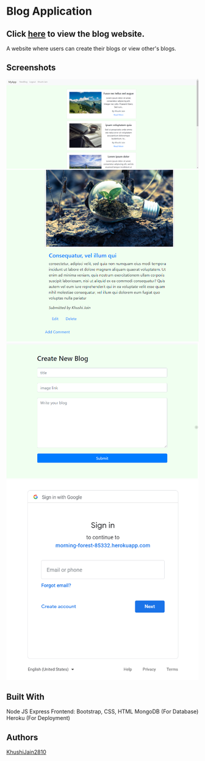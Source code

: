 # Blog Application

## Click [here](https://morning-forest-85332.herokuapp.com/) to view the blog website.

A website where users can create their blogs or view other's blogs.

## Screenshots
![](/blogs.png)
![](/blog.png)
![](/create.png)
![](/authentication.png)

## Built With
Node JS
Express
Frontend: Bootstrap, CSS, HTML
MongoDB (For Database)
Heroku (For Deployment)

## Authors
[KhushiJain2810](https://github.com/KhushiJain2810)

